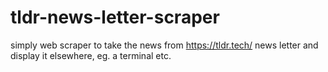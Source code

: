 # tldr-news-letter-scraper
simply web scraper to take the news from https://tldr.tech/ news letter and display it elsewhere, eg. a terminal etc.
